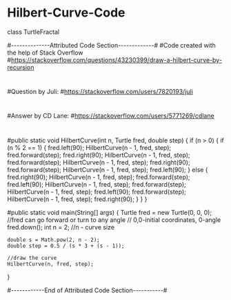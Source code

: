 # Hilbert-Curve-Code
class TurtleFractal 

#--------------Attributed Code Section-------------#
#Code created with the help of Stack Overflow
#https://stackoverflow.com/questions/43230399/draw-a-hilbert-curve-by-recursion
#
#Question by Juli:
#https://stackoverflow.com/users/7820193/juli
#
#Answer by CD Lane:
#https://stackoverflow.com/users/5771269/cdlane
#
#public static void HilbertCurve(int n, Turtle fred, double step) {
    if (n > 0) {
        if (n % 2 == 1) {
            fred.left(90);
            HilbertCurve(n - 1, fred, step);
            fred.forward(step);
            fred.right(90);
            HilbertCurve(n - 1, fred, step);
            fred.forward(step);
            HilbertCurve(n - 1, fred, step);
            fred.right(90);
            fred.forward(step);
            HilbertCurve(n - 1, fred, step);
            fred.left(90);
        } else {
            fred.right(90);
            HilbertCurve(n - 1, fred, step);
            fred.forward(step);
            fred.left(90);
            HilbertCurve(n - 1, fred, step);
            fred.forward(step);
            HilbertCurve(n - 1, fred, step);
            fred.left(90);
            fred.forward(step);
            HilbertCurve(n - 1, fred, step);
            fred.right(90);
        }
    }
}

#public static void main(String[] args) {
    Turtle fred = new Turtle(0, 0, 0);
    //fred can go forward or turn to any angle
    // 0,0-initial coordinates, 0-angle
    fred.down();
    int n = 2;
    //n - curve size 

    double s = Math.pow(2, n - 2);
    double step = 0.5 / (s * 3 + (s - 1));

    //draw the curve
    HilbertCurve(n, fred, step);

}

#------------End of Attributed Code Section-----------#
